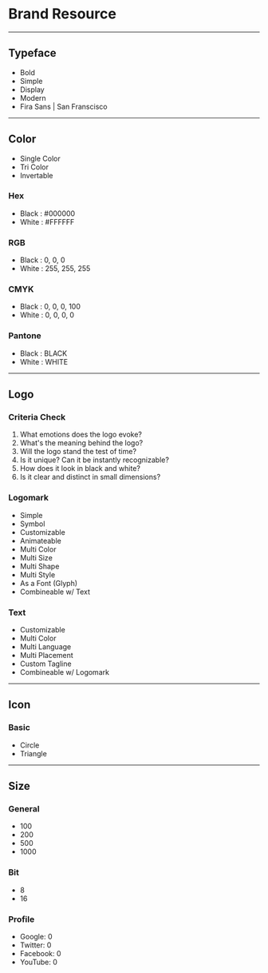 Brand Resource
==============

*  *  *  *  *  *  *  *  *  *  *  *  *  *  *  *  *  *  *  *

Typeface
--------

+ Bold
+ Simple
+ Display
+ Modern
+ Fira Sans | San Franscisco

*  *  *  *  *  *  *  *  *  *  *  *  *  *  *  *  *  *  *  *

Color
-----

+ Single Color
+ Tri Color
+ Invertable

### Hex

+ Black : #000000
+ White : #FFFFFF

### RGB

+ Black : 0, 0, 0
+ White : 255, 255, 255

### CMYK

+ Black : 0, 0, 0, 100
+ White : 0, 0, 0, 0

### Pantone

+ Black : BLACK
+ White : WHITE

*  *  *  *  *  *  *  *  *  *  *  *  *  *  *  *  *  *  *  *

Logo
----

### Criteria Check

1. What emotions does the logo evoke?
2. What's the meaning behind the logo?
3. Will the logo stand the test of time?
4. Is it unique? Can it be instantly recognizable?
5. How does it look in black and white?
6. Is it clear and distinct in small dimensions?

### Logomark

+ Simple
+ Symbol
+ Customizable
+ Animateable
+ Multi Color
+ Multi Size
+ Multi Shape
+ Multi Style
+ As a Font (Glyph)
+ Combineable w/ Text

### Text

+ Customizable
+ Multi Color
+ Multi Language
+ Multi Placement
+ Custom Tagline
+ Combineable w/ Logomark

*  *  *  *  *  *  *  *  *  *  *  *  *  *  *  *  *  *  *  *

Icon
----

### Basic

+ Circle
+ Triangle

*  *  *  *  *  *  *  *  *  *  *  *  *  *  *  *  *  *  *  *

Size
----

### General

+ 100
+ 200
+ 500
+ 1000

### Bit

+ 8
+ 16

### Profile

+ Google: 0
+ Twitter: 0
+ Facebook: 0
+ YouTube: 0

